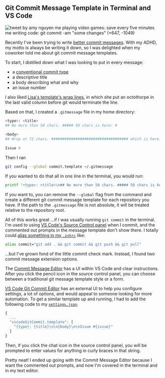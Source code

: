 ## Git Commit Message Template in Terminal and VS Code

![tweet by amy nguyen me playing video games: save every five minutes me writing code: git commit -am "some changes" (+647, -1049)](https://images.abbeyperini.com/gitPanic/some-changes.webp)

Recently I've been trying to write [better commit messages](https://cbea.ms/git-commit/). With my ADHD, my motto is always be writing it down, so I was delighted when my coworker told me about git commit message templates.

To start, I distilled down what I was looking to put in every message:

- a [conventional commit type](https://www.conventionalcommits.org/en/v1.0.0/)
- a descriptive title
- a body describing what and why
- an issue number

I also liked [Lisa's template's wrap lines](https://gist.github.com/lisawolderiksen/a7b99d94c92c6671181611be1641c733), in which she put an octothorpe in the last valid column before git would terminate the line.

Based on that, I created a `.gitmessage` file in my home directory:

```Bash
<type>: <title>
## No more than 50 chars. ##### 50 chars is here: #
 
<body> 
## Wrap at 72 chars. ################################### which is here: #
 
Issue #
```

Then I ran

```sh
git config --global commit.template ~/.gitmessage
```

If you wanted to do that all in one line in the terminal, you would run:

```sh
printf "<type>: <title>\n## No more than 50 chars. ##### 50 chars is here: #\n\n<body>\n## Wrap at 72 chars. ################################### which is here: #\n\nIssue #" > ~/.gitmessage && git config --global commit.template ~/.gitmessage
```

If you want to, you can remove the `--global` flag from the command and create a different git commit message template for each repository you have. If the path to the `.gitmessage` file is not absolute, it will be treated relative to the repository root.

All of this works great ...if I was usually running `git commit` in the terminal. I'm used to using [VS Code's Source Control panel](https://code.visualstudio.com/docs/editor/versioncontrol) when I commit, and the commented out prompts in the message template don't show there. I totally could [alias something in my `.zshrc`](https://toolspond.com/zshrc/) like:

```sh
alias commit="git add . && git commit && git push && git pull"
```

...but I've grown fond of the little commit check mark. Instead, I found two commit message extension options.

The [Commit Message Editor](https://marketplace.visualstudio.com/items?itemName=adam-bender.commit-message-editor&ssr=false#overview) has a UI within VS Code and clear instructions. After you click the pencil icon in the source control panel, you can choose between a traditional git message template style or a form.

[VS Code Git Commit Editor](https://marketplace.visualstudio.com/items?itemName=rioukkevin.vscode-git-commit) has an external UI to help you configure settings, a lot of options, and would appeal to someone looking for more automation. To get a similar template up and running, I had to add the following code to my [`settings.json`](https://code.visualstudio.com/docs/getstarted/settings#_settingsjson).

```JavaScript
{
  ...
  "vscodeGitCommit.template": [
    "{type}: {title}\n\n{body}\n\nIssue #{issue}"
  ]
}
```

Then, if you click the chat icon in the source control panel, you will be prompted to enter values for anything in curly braces in that string.

Pretty neat! I ended up going with the Commit Message Editor because I want the commented out prompts, and now I'm covered in the terminal and in my text editor.

